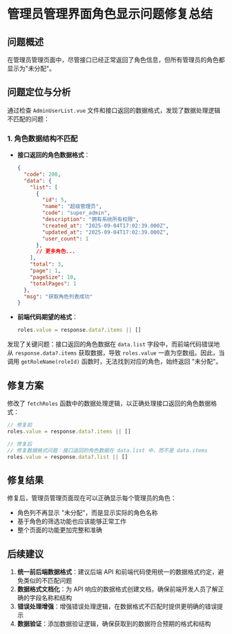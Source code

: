 # 管理员管理界面角色显示问题修复总结

## 问题概述
在管理员管理页面中，尽管接口已经正常返回了角色信息，但所有管理员的角色都显示为"未分配"。

## 问题定位与分析
通过检查 `AdminUserList.vue` 文件和接口返回的数据格式，发现了数据处理逻辑不匹配的问题：

### 1. 角色数据结构不匹配
- **接口返回的角色数据格式**：
  ```json
  {
    "code": 200,
    "data": {
      "list": [
        {
          "id": 5,
          "name": "超级管理员",
          "code": "super_admin",
          "description": "拥有系统所有权限",
          "created_at": "2025-09-04T17:02:39.000Z",
          "updated_at": "2025-09-04T17:02:39.000Z",
          "user_count": 1
        },
        // 更多角色...
      ],
      "total": 3,
      "page": 1,
      "pageSize": 10,
      "totalPages": 1
    },
    "msg": "获取角色列表成功"
  }
  ```

- **前端代码期望的格式**：
  ```javascript
  roles.value = response.data?.items || []
  ```

发现了关键问题：接口返回的角色数据在 `data.list` 字段中，而前端代码错误地从 `response.data?.items` 获取数据，导致 `roles.value` 一直为空数组。因此，当调用 `getRoleName(roleId)` 函数时，无法找到对应的角色，始终返回 "未分配"。

## 修复方案
修改了 `fetchRoles` 函数中的数据处理逻辑，以正确处理接口返回的角色数据格式：

```javascript
// 修复前
roles.value = response.data?.items || []

// 修复后
// 修复数据格式问题：接口返回的角色数据在 data.list 中，而不是 data.items
roles.value = response.data?.list || []
```

## 修复结果
修复后，管理员管理页面现在可以正确显示每个管理员的角色：
- 角色列不再显示 "未分配"，而是显示实际的角色名称
- 基于角色的筛选功能也应该能够正常工作
- 整个页面的功能更加完整和准确

## 后续建议

1. **统一前后端数据格式**：建议后端 API 和前端代码使用统一的数据格式约定，避免类似的不匹配问题
2. **数据格式文档化**：为 API 响应的数据格式创建文档，确保前端开发人员了解正确的字段名称和结构
3. **错误处理增强**：增强错误处理逻辑，在数据格式不匹配时提供更明确的错误提示
4. **数据验证**：添加数据验证逻辑，确保获取到的数据符合预期的格式和结构